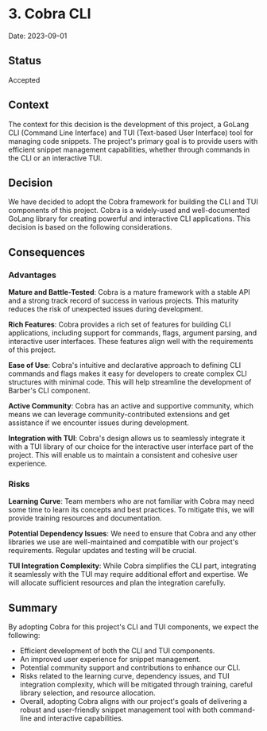 # 3. Cobra CLI

Date: 2023-09-01

## Status

Accepted

## Context

The context for this decision is the development of this project, a GoLang CLI (Command Line Interface) and TUI (Text-based User Interface) tool for managing code snippets. The project's primary goal is to provide users with efficient snippet management capabilities, whether through commands in the CLI or an interactive TUI.

## Decision

We have decided to adopt the Cobra framework for building the CLI and TUI components of this project. Cobra is a widely-used and well-documented GoLang library for creating powerful and interactive CLI applications. This decision is based on the following considerations.

## Consequences

### Advantages

**Mature and Battle-Tested**: Cobra is a mature framework with a stable API and a strong track record of success in various projects. This maturity reduces the risk of unexpected issues during development.

**Rich Features**: Cobra provides a rich set of features for building CLI applications, including support for commands, flags, argument parsing, and interactive user interfaces. These features align well with the requirements of this project.

**Ease of Use**: Cobra's intuitive and declarative approach to defining CLI commands and flags makes it easy for developers to create complex CLI structures with minimal code. This will help streamline the development of Barber's CLI component.

**Active Community**: Cobra has an active and supportive community, which means we can leverage community-contributed extensions and get assistance if we encounter issues during development.

**Integration with TUI**: Cobra's design allows us to seamlessly integrate it with a TUI library of our choice for the interactive user interface part of the project. This will enable us to maintain a consistent and cohesive user experience.

### Risks

**Learning Curve**: Team members who are not familiar with Cobra may need some time to learn its concepts and best practices. To mitigate this, we will provide training resources and documentation.

**Potential Dependency Issues**: We need to ensure that Cobra and any other libraries we use are well-maintained and compatible with our project's requirements. Regular updates and testing will be crucial.

**TUI Integration Complexity**: While Cobra simplifies the CLI part, integrating it seamlessly with the TUI may require additional effort and expertise. We will allocate sufficient resources and plan the integration carefully.

## Summary

By adopting Cobra for this project's CLI and TUI components, we expect the following:

- Efficient development of both the CLI and TUI components.
- An improved user experience for snippet management.
- Potential community support and contributions to enhance our CLI.
- Risks related to the learning curve, dependency issues, and TUI integration complexity, which will be mitigated through training, careful library selection, and resource allocation.
- Overall, adopting Cobra aligns with our project's goals of delivering a robust and user-friendly snippet management tool with both command-line and interactive capabilities.
